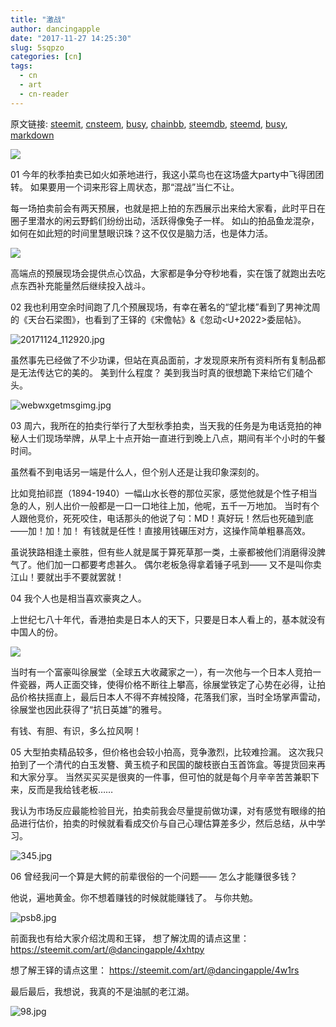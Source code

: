 ```yaml
---
title: "激战"
author: dancingapple
date: "2017-11-27 14:25:30"
slug: 5sqpzo
categories: [cn]
tags: 
  - cn
  - art
  - cn-reader
---
```


原文链接: [steemit](https://steemit.com), [cnsteem](https://cnsteem.com), [busy](https://busy.org), [chainbb](https://chainbb.com), [steemdb](https://steemdb.com), [steemd](https://steemd.com), [busy](https://busy.org), [markdown](https://raw.githubusercontent.com/pzhaonet/steem_dancingapple/master/content/post/5sqpzo.md)

![](https://steemitimages.com/DQme9nz5PBsQXxo6FKTeT5yL9tomzofQaHAkCbHUwvxjs2E/image.png)

01
今年的秋季拍卖已如火如荼地进行，我这小菜鸟也在这场盛大party中飞得团团转。
如果要用一个词来形容上周状态，那“混战”当仁不让。

每一场拍卖前会有两天预展，也就是把上拍的东西展示出来给大家看，此时平日在圈子里潜水的闲云野鹤们纷纷出动，活跃得像兔子一样。
如山的拍品鱼龙混杂，如何在如此短的时间里慧眼识珠？这不仅仅是脑力活，也是体力活。

![](https://steemitimages.com/DQmaEFcmmKQVexGkeR2JsuAqZV99kzVrCYkvJSRziSPwPfW/image.png)

高端点的预展现场会提供点心饮品，大家都是争分夺秒地看，实在饿了就跑出去吃点东西补充能量然后继续投入战斗。

02
我也利用空余时间跑了几个预展现场，有幸在著名的“望北楼”看到了男神沈周的《天台石梁图》，也看到了王铎的《宋儋帖》&《忽动<U+2022>委屈帖》。

![20171124_112920.jpg](https://steemitimages.com/DQmb5ZvF7KCwgBF6vuSAAwrKxTHYfLCiqzRwTkNL18z4dYh/20171124_112920.jpg)

虽然事先已经做了不少功课，但站在真品面前，才发现原来所有资料所有复制品都是无法传达它的美的。
美到什么程度？
美到我当时真的很想跪下来给它们磕个头。

![webwxgetmsgimg.jpg](https://steemitimages.com/DQmW5ApxpSKBuChZtzTXRENZwhSWLkKtSLxaYeZgUCSZiWY/webwxgetmsgimg.jpg)

03
周六，我所在的拍卖行举行了大型秋季拍卖，当天我的任务是为电话竞拍的神秘人士们现场举牌，从早上十点开始一直进行到晚上八点，期间有半个小时的午餐时间。

虽然看不到电话另一端是什么人，但个别人还是让我印象深刻的。

比如竞拍祁崑（1894-1940）一幅山水长卷的那位买家，感觉他就是个性子相当急的人，别人出价一般都是一口一口地往上加，他呢，五千一万地加。
当时有个人跟他竞价，死死咬住，电话那头的他说了句：MD！真好玩！然后也死磕到底——加！加！加！
有钱就是任性！直接用钱碾压对方，这操作简单粗暴高效。

虽说狭路相逢土豪胜，但有些人就是属于算死草那一类，土豪都被他们消磨得没脾气了。他们加一口都要考虑甚久。
偶尔老板急得拿着锤子吼到——
又不是叫你卖江山！要就出手不要就罢就！

04
我个人也是相当喜欢豪爽之人。

上世纪七八十年代，香港拍卖是日本人的天下，只要是日本人看上的，基本就没有中国人的份。

![](https://steemitimages.com/DQmcVRHpVfkCoeqGgGJDnSFdaHwje5iG9yraxJbWeYF5Knv/image.png)

当时有一个富豪叫徐展堂（全球五大收藏家之一），有一次他与一个日本人竞拍一件瓷器，两人正面交锋，使得价格不断往上攀高，徐展堂铁定了心势在必得，让拍品价格扶摇直上，最后日本人不得不弃械投降，花落我们家，当时全场掌声雷动，徐展堂也因此获得了“抗日英雄”的雅号。

有钱、有胆、有识，多么拉风啊！

05
大型拍卖精品较多，但价格也会较小拍高，竞争激烈，比较难捡漏。
这次我只拍到了一个清代的白玉发簪、黄玉梳子和民国的酸枝嵌白玉首饰盒。等提货回来再和大家分享。
当然买买买是很爽的一件事，但可怕的就是每个月辛辛苦苦兼职下来，反而是我给钱老板……

我认为市场反应最能检验目光，拍卖前我会尽量提前做功课，对有感觉有眼缘的拍品进行估价，拍卖的时候就看看成交价与自己心理估算差多少，然后总结，从中学习。

![345.jpg](https://steemitimages.com/DQmNwUdaQh5fyYFwnBPtfmTWWhzWTDbuahbwLEAcN8ZZcwf/345.jpg)

06
曾经我问一个算是大鳄的前辈很俗的一个问题——
怎么才能赚很多钱？

他说，遍地黄金。你不想着赚钱的时候就能赚钱了。
与你共勉。

![psb8.jpg](https://steemitimages.com/DQmb7YaqtXf7YwvLFQZu8CepDjXPqCdricUKYqZwx27AvqX/psb8.jpg)


前面我也有给大家介绍沈周和王铎，
想了解沈周的请点这里：
https://steemit.com/art/@dancingapple/4xhtpy

想了解王铎的请点这里：
https://steemit.com/art/@dancingapple/4w1rs



最后最后，我想说，我真的不是油腻的老江湖。

![98.jpg](https://steemitimages.com/DQmUfj2CJQQqBKHoNxMxLUf3T2b29qdUBhYZ6UiNZ5rgnUs/98.jpg)
